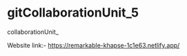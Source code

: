 # gitCollaborationUnit_5
collaborationUnit_

Website link:- https://remarkable-khapse-1c1e63.netlify.app/
